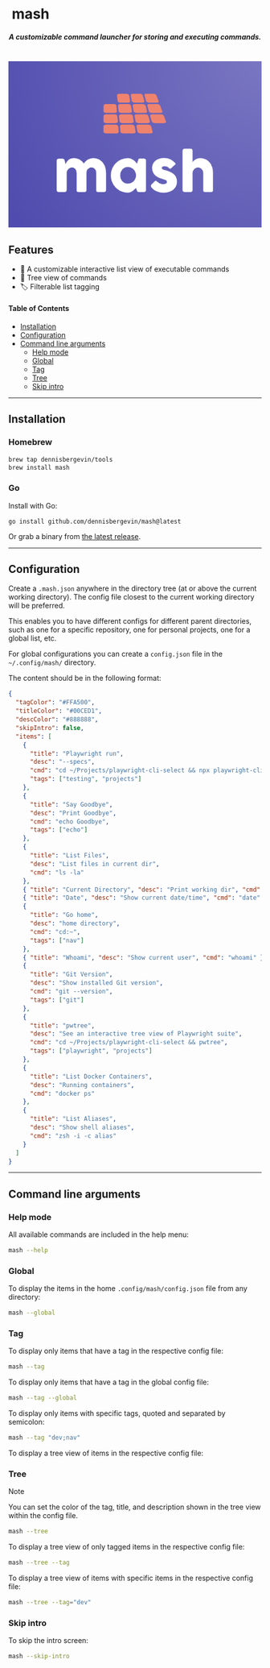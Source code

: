<h1>️  mash  </h1>
<h5 align="center">
A customizable command launcher for storing and executing commands.
</h5>
<br>
<div align="center">
  <img alt="Mash logo" src="./assets/mash-logo.png">
</div>

## Features

- 📓 A customizable interactive list view of executable commands
- 🌲 Tree view of commands
- 🏷 Filterable list tagging

#### Table of Contents

- [Installation](#installation)
- [Configuration](#configuration)
- [Command line arguments](#command-line-arguments)
  - [Help mode](#help-mode)
  - [Global](#global)
  - [Tag](#tag)
  - [Tree](#tree)
  - [Skip intro](#skip-intro)

---

## Installation

### Homebrew

```console
brew tap dennisbergevin/tools
brew install mash
```

### Go

Install with Go:

```console
go install github.com/dennisbergevin/mash@latest
```

Or grab a binary from [the latest release](https://github.com/dennisbergevin/mash/releases/latest).

---

## Configuration

Create a `.mash.json` anywhere in the directory tree (at or above the current working directory). The config file closest to the current working directory will be preferred.

This enables you to have different configs for different parent directories, such as one for a specific repository, one for personal projects, one for a global list, etc.

For global configurations you can create a `config.json` file in the `~/.config/mash/` directory.

The content should be in the following format:

```json
{
  "tagColor": "#FFA500",
  "titleColor": "#00CED1",
  "descColor": "#888888",
  "skipIntro": false,
  "items": [
    {
      "title": "Playwright run",
      "desc": "--specs",
      "cmd": "cd ~/Projects/playwright-cli-select && npx playwright-cli-select run --specs",
      "tags": ["testing", "projects"]
    },
    {
      "title": "Say Goodbye",
      "desc": "Print Goodbye",
      "cmd": "echo Goodbye",
      "tags": ["echo"]
    },
    {
      "title": "List Files",
      "desc": "List files in current dir",
      "cmd": "ls -la"
    },
    { "title": "Current Directory", "desc": "Print working dir", "cmd": "pwd" },
    { "title": "Date", "desc": "Show current date/time", "cmd": "date" },
    {
      "title": "Go home",
      "desc": "home directory",
      "cmd": "cd:~",
      "tags": ["nav"]
    },
    { "title": "Whoami", "desc": "Show current user", "cmd": "whoami" },
    {
      "title": "Git Version",
      "desc": "Show installed Git version",
      "cmd": "git --version",
      "tags": ["git"]
    },
    {
      "title": "pwtree",
      "desc": "See an interactive tree view of Playwright suite",
      "cmd": "cd ~/Projects/playwright-cli-select && pwtree",
      "tags": ["playwright", "projects"]
    },
    {
      "title": "List Docker Containers",
      "desc": "Running containers",
      "cmd": "docker ps"
    },
    {
      "title": "List Aliases",
      "desc": "Show shell aliases",
      "cmd": "zsh -i -c alias"
    }
  ]
}
```

---

## Command line arguments

### Help mode

All available commands are included in the help menu:

```bash
mash --help
```

### Global

To display the items in the home `.config/mash/config.json` file from any directory:

```bash
mash --global
```

### Tag

To display only items that have a tag in the respective config file:

```bash
mash --tag
```

To display only items that have a tag in the global config file:

```bash
mash --tag --global
```

To display only items with specific tags, quoted and separated by semicolon:

```bash
mash --tag "dev;nav"
```

To display a tree view of items in the respective config file:

### Tree

> [!NOTE]  
> You can set the color of the tag, title, and description shown in the tree view within the config file.

```bash
mash --tree
```

To display a tree view of only tagged items in the respective config file:

```bash
mash --tree --tag
```

To display a tree view of items with specific items in the respective config file:

```bash
mash --tree --tag="dev"
```

### Skip intro

To skip the intro screen:

```bash
mash --skip-intro
```
